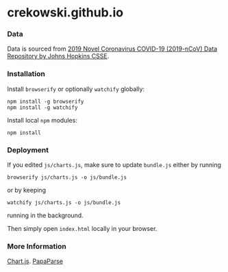 # crekowski.github.io

### Data
Data is sourced from [2019 Novel Coronavirus COVID-19 (2019-nCoV) Data Repository by Johns Hopkins CSSE](https://github.com/CSSEGISandData/COVID-19).

### Installation
Install `browserify` or optionally `watchify` globally:
```shell script
npm install -g browserify
npm install -g watchify
```

Install local `npm` modules:
```shell script
npm install
```


### Deployment
If you edited `js/charts.js`, make sure to update `bundle.js` either by running
```shell script
browserify js/charts.js -o js/bundle.js
```
or by keeping
```shell script
watchify js/charts.js -o js/bundle.js
```
running in the background.

Then simply open `index.html` locally in your browser.


### More Information
[Chart.js](https://www.chartjs.org/).
[PapaParse](https://www.papaparse.com/)
